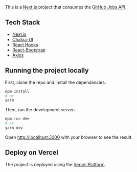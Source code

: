 This is a [Next.js](https://nextjs.org/) project that consumes the [GitHub Jobs API](https://jobs.github.com/api).

## Tech Stack

- [Next.js](https://nextjs.org/)
- [Chakra-UI](https://chakra-ui.com/)
- [React Hooks](https://reactjs.org/docs/hooks-intro.html)
- [React-Bootstrap](https://react-bootstrap.github.io/)
- [Axios](https://github.com/axios/axios)

## Running the project locally

First, clone the repo and install the dependancies:

```bash
npm install
# or
yarn
```

Then, run the development server:

```bash
npm run dev
# or
yarn dev
```

Open [http://localhost:3000](http://localhost:3000) with your browser to see the result.

## Deploy on Vercel

The project is deployed using the [Vercel Platform](https://vercel.com).
